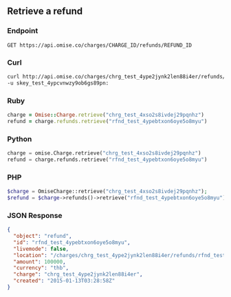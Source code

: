 ## Retrieve a refund

### Endpoint

```
GET https://api.omise.co/charges/CHARGE_ID/refunds/REFUND_ID
```

### Curl

  ```sh
curl http://api.omise.co/charges/chrg_test_4ype2jynk2len88i4er/refunds/rfnd_test_4ypebtxon6oye5o8myu \
  -u skey_test_4ypcvnwzy9ob6gs89pn:
  ```

### Ruby

```ruby
charge = Omise::Charge.retrieve("chrg_test_4xso2s8ivdej29pqnhz")
refund = charge.refunds.retrieve("rfnd_test_4ypebtxon6oye5o8myu")
```

### Python

```python
charge = omise.Charge.retrieve("chrg_test_4xso2s8ivdej29pqnhz")
refund = charge.refunds.retrieve("rfnd_test_4ypebtxon6oye5o8myu")
```

### PHP

```php
$charge = OmiseCharge::retrieve("chrg_test_4xso2s8ivdej29pqnhz");
$refund = $charge->refunds()->retrieve("rfnd_test_4ypebtxon6oye5o8myu");
```

### JSON Response

```json
{
  "object": "refund",
  "id": "rfnd_test_4ypebtxon6oye5o8myu",
  "livemode": false,
  "location": "/charges/chrg_test_4ype2jynk2len88i4er/refunds/rfnd_test_4ypebtxon6oye5o8myu",
  "amount": 100000,
  "currency": "thb",
  "charge": "chrg_test_4ype2jynk2len88i4er",
  "created": "2015-01-13T03:28:58Z"
}

```
